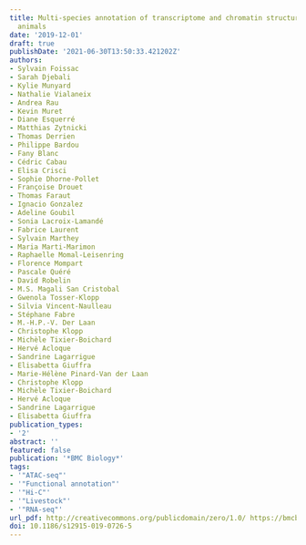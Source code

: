 ```yaml
---
title: Multi-species annotation of transcriptome and chromatin structure in domesticated
  animals
date: '2019-12-01'
draft: true
publishDate: '2021-06-30T13:50:33.421202Z'
authors:
- Sylvain Foissac
- Sarah Djebali
- Kylie Munyard
- Nathalie Vialaneix
- Andrea Rau
- Kevin Muret
- Diane Esquerré
- Matthias Zytnicki
- Thomas Derrien
- Philippe Bardou
- Fany Blanc
- Cédric Cabau
- Elisa Crisci
- Sophie Dhorne-Pollet
- Françoise Drouet
- Thomas Faraut
- Ignacio Gonzalez
- Adeline Goubil
- Sonia Lacroix-Lamandé
- Fabrice Laurent
- Sylvain Marthey
- Maria Marti-Marimon
- Raphaelle Momal-Leisenring
- Florence Mompart
- Pascale Quéré
- David Robelin
- M.S. Magali San Cristobal
- Gwenola Tosser-Klopp
- Silvia Vincent-Naulleau
- Stéphane Fabre
- M.-H.P.-V. Der Laan
- Christophe Klopp
- Michèle Tixier-Boichard
- Hervé Acloque
- Sandrine Lagarrigue
- Elisabetta Giuffra
- Marie-Hélène Pinard-Van der Laan
- Christophe Klopp
- Michèle Tixier-Boichard
- Hervé Acloque
- Sandrine Lagarrigue
- Elisabetta Giuffra
publication_types:
- '2'
abstract: ''
featured: false
publication: '*BMC Biology*'
tags:
- '"ATAC-seq"'
- '"Functional annotation"'
- '"Hi-C"'
- '"Livestock"'
- '"RNA-seq"'
url_pdf: http://creativecommons.org/publicdomain/zero/1.0/ https://bmcbiol.biomedcentral.com/articles/10.1186/s12915-019-0726-5
doi: 10.1186/s12915-019-0726-5
---
```


